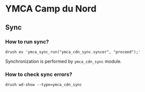 # YMCA Camp du Nord

## Sync

### How to run sync?
    drush ev 'ymca_sync_run("ymca_cdn_sync.syncer", "proceed");'

Synchronization is performed by `ymca_cdn_sync` module.

### How to check sync errors?
    drush wd-show --type=ymca_cdn_sync